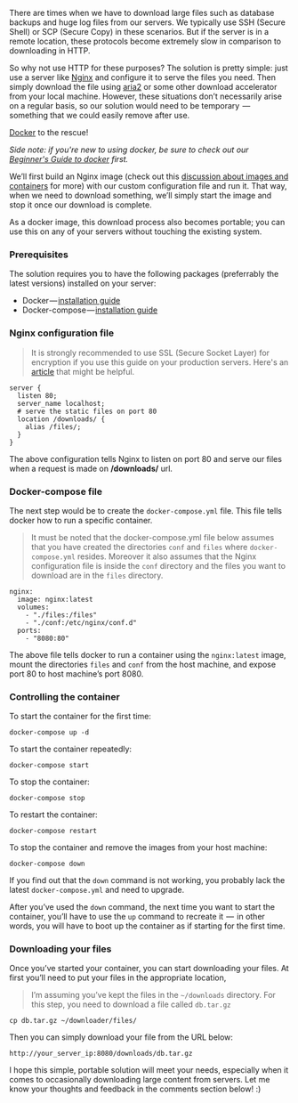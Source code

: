 There are times when we have to download large files such as database backups and huge log files from our servers. We typically use SSH (Secure Shell) or SCP (Secure Copy) in these scenarios. But if the server is in a remote location, these protocols become extremely slow in comparison to downloading in HTTP.


So why not use HTTP for these purposes? The solution is pretty simple: just use a server like [Nginx](https://en.wikipedia.org/wiki/Nginx) and configure it to serve the files you need. Then simply download the file using [aria2](https://aria2.github.io/) or some other download accelerator from your local machine. However, these situations don’t necessarily arise on a regular basis, so our solution would need to be temporary  —  something that we could easily remove after use.

[Docker](https://www.docker.com/) to the rescue! 

_Side note: if you're new to using docker, be sure to check out our [Beginner's Guide to docker](http://tutorials.pluralsight.com/devops/docker-a-beginner-guide) first._

We’ll first build an Nginx image (check out this [discussion about images and containers](http://stackoverflow.com/questions/23735149/docker-image-vs-container) for more) with our custom configuration file and run it. That way, when we need to download something, we’ll simply start the image and stop it once our download is complete. 

As a docker image, this download process also becomes portable; you can use this on any of your servers without touching the existing system.

### Prerequisites

The solution requires you to have the following packages (preferrably the latest versions) installed on your server:

* Docker — [installation guide](https://docs.docker.com/engine/installation/)
* Docker-compose — [installation guide](https://docs.docker.com/compose/install/)

### Nginx configuration file

> It is strongly recommended to use SSL (Secure Socket Layer) for encryption if you use this guide on your production servers. Here's an [article](https://www.digitalocean.com/community/tutorials/how-to-secure-nginx-with-let-s-encrypt-on-ubuntu-14-04) that might be helpful.

```
server {
  listen 80;
  server_name localhost;
  # serve the static files on port 80
  location /downloads/ {
    alias /files/;
  }
}
```

The above configuration tells Nginx to listen on port 80 and serve our files when a request is made on **/downloads/** url.

### Docker-compose file

The next step would be to create the `docker-compose.yml` file. This file tells docker how to run a specific container.



> It must be noted that the docker-compose.yml file below assumes that you have created the directories `conf` and `files` where `docker-compose.yml` resides. Moreover it also assumes that the Nginx configuration file is inside the `conf` directory and the files you want to download are in the `files` directory.

```
nginx:
  image: nginx:latest
  volumes:
    - "./files:/files"
    - "./conf:/etc/nginx/conf.d"
  ports:
    - "8080:80"
```

The above file tells docker to run a container using the `nginx:latest` image, mount the directories `files` and `conf` from the host machine, and expose port 80 to host machine’s port 8080.

### Controlling the container

To start the container for the first time:
```
docker-compose up -d
```

To start the container repeatedly:
```
docker-compose start
```

To stop the container:
```
docker-compose stop
```

To restart the container:
```
docker-compose restart
```

To stop the container and remove the images from your host machine:
```
docker-compose down
```

If you find out that the `down` command is not working, you probably lack the latest `docker-compose.yml` and need to upgrade. 

After you’ve used the `down` command, the next time you want to start the container, you’ll have to use the `up` command to recreate it  —  in other words, you will have to boot up the container as if starting for the first time.

### Downloading your files

Once you’ve started your container, you can start downloading your files. At first you’ll need to put your files in the appropriate location,

> I’m assuming you’ve kept the files in the `~/downloads` directory. For this step, you need to download a file called `db.tar.gz`

```
cp db.tar.gz ~/downloader/files/
```

Then you can simply download your file from the URL below:
```
http://your_server_ip:8080/downloads/db.tar.gz
```

I hope this simple, portable solution will meet your needs, especially when it comes to occasionally downloading large content from servers. Let me know your thoughts and feedback in the comments section below! :)